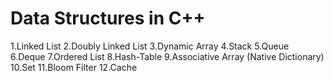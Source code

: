 # Data Structures in C++

1.Linked List
2.Doubly Linked List
3.Dynamic Array
4.Stack
5.Queue
6.Deque
7.Ordered List
8.Hash-Table
9.Associative Array (Native Dictionary)
10.Set
11.Bloom Filter
12.Cache
